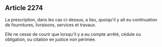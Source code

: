 Article 2274
----
La prescription, dans les cas ci-dessus, a lieu, quoiqu'il y ait eu continuation
de fournitures, livraisons, services et travaux.

Elle ne cesse de courir que lorsqu'il y a eu compte arrêté, cédule ou
obligation, ou citation en justice non périmée.
